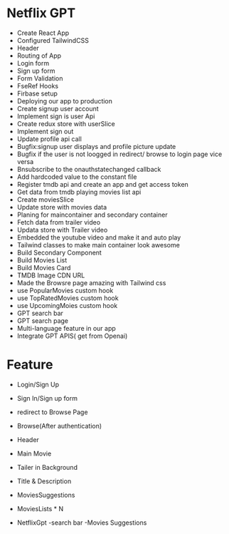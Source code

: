 # Netflix GPT

- Create React App
- Configured TailwindCSS
- Header
- Routing of App
- Login form
- Sign up form
- Form Validation
- FseRef Hooks
- Firbase setup
- Deploying our app to production
- Create signup user account
- Implement sign is user Api
- Create redux store with userSlice
- Implement sign out
- Update profile api call
- Bugfix:signup user displays and profile picture update
- Bugfix if the user is not loogged in redirect/ browse to login page vice versa
- Bnsubscribe to the onauthstatechanged callback
- Add hardcoded value to the constant file
- Register tmdb api and create an app and get access token
- Get data from tmdb playing movies list api
- Create moviesSlice
- Update store with movies data
- Planing for maincontainer and secondary container
- Fetch data from trailer video
- Updata store with Trailer video
- Embedded the youtube video and make it and auto play
- Tailwind classes to make main container look awesome
- Build Secondary Component
- Build Movies List
- Build Movies Card
- TMDB Image CDN URL
- Made the Browsre page amazing with Tailwind css
- use PopularMovies custom hook
- use TopRatedMovies custom hook
- use UpcomingMoies custom hook
- GPT search bar
- GPT search page
- Multi-language feature in our app
- Integrate GPT APIS( get from Openai)

# Feature

- Login/Sign Up
- Sign In/Sign up form
- redirect to Browse Page

- Browse(After authentication)
- Header
- Main Movie
- Tailer in Background
- Title & Description
- MoviesSuggestions
- MoviesLists \* N

- NetflixGpt
  -search bar
  -Movies Suggestions
